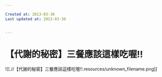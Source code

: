 ```yaml
---

Created at: 2013-03-30
Last updated at: 2013-03-30


---
```


# 【代謝的秘密】三餐應該這樣吃喔!!


![[.//【代謝的秘密】三餐應該這樣吃喔!!.resources/unknown_filename.png]]

